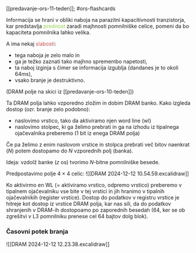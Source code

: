 [[predavanje-ors-11-teden]]; #ors-flashcards 

Informacija se hrani v obliki naboja na parazitni kapacitivnosti tranzistorja, kar predstavlja <font color="#92d050">prednost</font> zaradi majhnosti pomnilniške celice, pomeni da bo kapaciteta pomnilnika lahko velika. 

A ima nekaj <font color="#c0504d">slabosti</font>:
- tega naboja je zelo malo in 
- ga je težko zaznati tako majhno spremembo napetosti, 
- ta naboj izginja s čimer se informacija izgublja (dandanes je to okoli 64ms),
- vsako branje je destruktivno.

(DRAM polje na skici iz [[predavanje-ors-10-teden]])

Ta DRAM polja lahko vzporedno zložim in dobim DRAM banko. 
Kako izgleda dostop (ozr. branje zelo podobno):
- naslovimo vrstico, tako da aktiviramo njen word line (wl)
- naslovimo stolpec, ki ga želimo prebrati in ga na izhodu iz tipalnega ojačevalnika preberemo (1 bit iz enega DRAM polja)

Če pa želimo z enim naslovom vrstice in stolpca prebrati več bitov naenkrat ($N$) potem dostopamo do $N$ vzporednih polj (banka).

Ideja: vzdolž banke ($z$ os) tvorimo $N$-bitne pomnilniške besede.

Predpostavimo polje $4\times 4$ celic:
![[DRAM 2024-12-12 10.54.59.excalidraw]]

Ko aktivirmo en WL (= aktiviramo vrstico, odpremo vrstico) preberemo v tipalnem ojačevalniku vse bite v tej vrstici in jih hranimo v tipalnih ojačevalnikih (register vrstice). Dostop do podatkov v registru vrstice je hitreje kot dostop iz vrstice DRAM polja, kar nas sili, da do podatkov shranjenih v DRAM-ih dostopoamo po zaporednih besedah (64, ker se ob zgrešitvi v L3 pomnilniku prenese cel 64 bajtov dolg blok).

### Časovni potek branja

![[DRAM 2024-12-12 12.23.38.excalidraw]]
